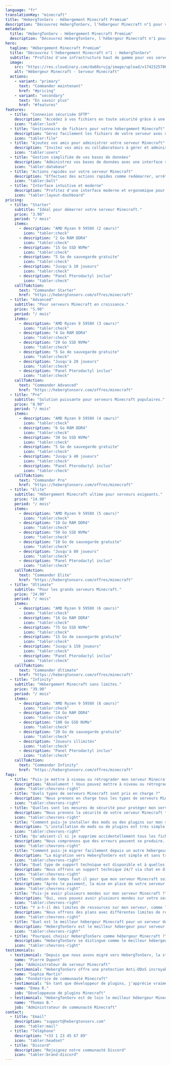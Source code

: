 ```yaml
---
language: "fr"
translationKey: "minecraft"
title: "HebergTonServ - Hébergement Minecraft Premium"
description: "Découvrez HebergTonServ, l'hébergeur Minecraft n°1 pour vos serveurs. Profitez d'un hébergement performant avec AMD Ryzen, SSD NVMe, et protection Anti-DDoS avancée."
metadata:
  title: "HebergTonServ - Hébergement Minecraft Premium"
  description: "Découvrez HebergTonServ, l'hébergeur Minecraft n°1 pour vos serveurs."
hero:
  tagline: "Hébergement Minecraft Premium"
  title: "Découvrez l'hébergement Minecraft n°1 : HebergTonServ"
  subtitle: "Profitez d'une infrastructure haut de gamme pour vos serveurs Minecraft. Bénéficiez de processeurs AMD Ryzen, stockage SSD NVMe, et d'une protection Anti-DDoS avancée. Testez gratuitement pendant 24 heures !"
  image:
    src: "https://res.cloudinary.com/da68srujg/image/upload/v1742325706/gta5_thwgz4.png"
    alt: "Hébergeur Minecraft - Serveur Minecraft"
  actions:
    - variant: "primary"
      text: "Commander maintenant"
      href: "#pricing"
    - variant: "secondary"
      text: "En savoir plus"
      href: "#features"
features:
  - title: "Connexion sécurisée SFTP"
    description: "Accédez à vos fichiers en toute sécurité grâce à une connexion SFTP pour gérer votre hébergement Minecraft."
    icon: "tabler:lock"
  - title: "Gestionnaire de fichiers pour votre hébergement Minecraft"
    description: "Gérez facilement les fichiers de votre serveur avec un gestionnaire de fichiers intuitif et performant."
    icon: "tabler:file"
  - title: "Ajoutez vos amis pour administrer votre serveur Minecraft"
    description: "Invitez vos amis ou collaborateurs à gérer et administrer votre serveur Minecraft avec des permissions personnalisées."
    icon: "tabler:users"
  - title: "Gestion simplifiée de vos bases de données"
    description: "Administrez vos bases de données avec une interface simple et efficace pour garantir une gestion optimale de votre serveur Minecraft."
    icon: "tabler:database"
  - title: "Actions rapides sur votre serveur Minecraft"
    description: "Effectuez des actions rapides comme redémarrer, arrêter ou modifier votre serveur en un clic depuis votre panneau d'administration."
    icon: "tabler:bolt"
  - title: "Interface intuitive et moderne"
    description: "Profitez d'une interface moderne et ergonomique pour une expérience utilisateur optimale lors de la gestion de votre serveur Minecraft."
    icon: "tabler:layout-dashboard"
pricing:
  - title: "Starter"
    subtitle: "Idéal pour démarrer votre serveur Minecraft."
    price: "3.90"
    period: "/ mois"
    items:
      - description: "AMD Ryzen 9 5950X (2 cœurs)"
        icon: "tabler:check"
      - description: "2 Go RAM DDR4"
        icon: "tabler:check"
      - description: "15 Go SSD NVMe"
        icon: "tabler:check"
      - description: "5 Go de sauvegarde gratuite"
        icon: "tabler:check"
      - description: "Jusqu'à 10 joueurs"
        icon: "tabler:check"
      - description: "Panel Pterodactyl inclus"
        icon: "tabler:check"
    callToAction:
      text: "Commander Starter"
      href: "https://hebergtonserv.com/offres/minecraft"
  - title: "Advanced"
    subtitle: "Pour serveurs Minecraft en croissance."
    price: "5.90"
    period: "/ mois"
    items:
      - description: "AMD Ryzen 9 5950X (3 cœurs)"
        icon: "tabler:check"
      - description: "4 Go RAM DDR4"
        icon: "tabler:check"
      - description: "20 Go SSD NVMe"
        icon: "tabler:check"
      - description: "5 Go de sauvegarde gratuite"
        icon: "tabler:check"
      - description: "Jusqu'à 20 joueurs"
        icon: "tabler:check"
      - description: "Panel Pterodactyl inclus"
        icon: "tabler:check"
    callToAction:
      text: "Commander Advanced"
      href: "https://hebergtonserv.com/offres/minecraft"
  - title: "Pro"
    subtitle: "Solution puissante pour serveurs Minecraft populaires."
    price: "8.90"
    period: "/ mois"
    items:
      - description: "AMD Ryzen 9 5950X (4 cœurs)"
        icon: "tabler:check"
      - description: "6 Go RAM DDR4"
        icon: "tabler:check"
      - description: "30 Go SSD NVMe"
        icon: "tabler:check"
      - description: "5 Go de sauvegarde gratuite"
        icon: "tabler:check"
      - description: "Jusqu'à 40 joueurs"
        icon: "tabler:check"
      - description: "Panel Pterodactyl inclus"
        icon: "tabler:check"
    callToAction:
      text: "Commander Pro"
      href: "https://hebergtonserv.com/offres/minecraft"
  - title: "Elite"
    subtitle: "Hébergement Minecraft ultime pour serveurs exigeants."
    price: "14.90"
    period: "/ mois"
    items:
      - description: "AMD Ryzen 9 5950X (5 cœurs)"
        icon: "tabler:check"
      - description: "10 Go RAM DDR4"
        icon: "tabler:check"
      - description: "50 Go SSD NVMe"
        icon: "tabler:check"
      - description: "10 Go de sauvegarde gratuite"
        icon: "tabler:check"
      - description: "Jusqu'à 80 joueurs"
        icon: "tabler:check"
      - description: "Panel Pterodactyl inclus"
        icon: "tabler:check"
    callToAction:
      text: "Commander Elite"
      href: "https://hebergtonserv.com/offres/minecraft"
  - title: "Ultimate"
    subtitle: "Pour les grands serveurs Minecraft."
    price: "24.90"
    period: "/ mois"
    items:
      - description: "AMD Ryzen 9 5950X (6 cœurs)"
        icon: "tabler:check"
      - description: "16 Go RAM DDR4"
        icon: "tabler:check"
      - description: "75 Go SSD NVMe"
        icon: "tabler:check"
      - description: "15 Go de sauvegarde gratuite"
        icon: "tabler:check"
      - description: "Jusqu'à 150 joueurs"
        icon: "tabler:check"
      - description: "Panel Pterodactyl inclus"
        icon: "tabler:check"
    callToAction:
      text: "Commander Ultimate"
      href: "https://hebergtonserv.com/offres/minecraft"
  - title: "Infinity"
    subtitle: "Hébergement Minecraft sans limites."
    price: "39.90"
    period: "/ mois"
    items:
      - description: "AMD Ryzen 9 5950X (8 cœurs)"
        icon: "tabler:check"
      - description: "24 Go RAM DDR4"
        icon: "tabler:check"
      - description: "100 Go SSD NVMe"
        icon: "tabler:check"
      - description: "20 Go de sauvegarde gratuite"
        icon: "tabler:check"
      - description: "Joueurs illimités"
        icon: "tabler:check"
      - description: "Panel Pterodactyl inclus"
        icon: "tabler:check"
    callToAction:
      text: "Commander Infinity"
      href: "https://hebergtonserv.com/offres/minecraft"
faqs:
  - title: "Puis-je mettre à niveau ou rétrograder mon serveur Minecraft ?"
    description: "Absolument ! Vous pouvez mettre à niveau ou rétrograder votre serveur Minecraft à tout moment et ne payer que la différence, calculée au prorata. Les mises à niveau peuvent être effectuées automatiquement depuis votre espace client. Cela vous permet de toujours avoir les ressources adaptées à vos besoins, sans perte de données ou de configuration."
    icon: "tabler:chevrons-right"
  - title: "Quels types de serveurs Minecraft sont pris en charge ?"
    description: "Nous prenons en charge tous les types de serveurs Minecraft, y compris Vanilla, Spigot, Paper, Forge, Fabric, Bukkit, et bien d'autres. Vous pouvez facilement changer de type de serveur à tout moment via notre panneau de contrôle Pterodactyl."
    icon: "tabler:chevrons-right"
  - title: "Quelles sont les mesures de sécurité pour protéger mon serveur Minecraft contre les attaques DDoS ?"
    description: "Nous prenons la sécurité de votre serveur Minecraft très au sérieux et nous sommes fiers de notre partenariat avec CosmicGuard pour fournir une protection Anti-DDoS de pointe. Cette protection est capable de filtrer et d'atténuer les attaques DDoS, assurant que votre serveur reste en ligne et accessible, même en cas d'attaque."
    icon: "tabler:chevrons-right"
  - title: "Comment puis-je installer des mods ou des plugins sur mon serveur Minecraft ?"
    description: "L'installation de mods ou de plugins est très simple avec notre panneau de contrôle Pterodactyl. Vous pouvez télécharger vos fichiers directement via l'interface web ou utiliser une connexion SFTP. Nous proposons également des installations en un clic pour les modpacks populaires comme FTB, Tekkit, et bien d'autres."
    icon: "tabler:chevrons-right"
  - title: "Qu'advient-il si je supprime accidentellement tous les fichiers de mon serveur Minecraft ?"
    description: "Nous comprenons que des erreurs peuvent se produire. C'est pourquoi nous proposons une sauvegarde gratuite upgradable de 5 Go pour votre serveur Minecraft. Si vous supprimez accidentellement vos fichiers, vous pouvez restaurer une sauvegarde précédente à partir de votre tableau de bord de gestion."
    icon: "tabler:chevrons-right"
  - title: "Comment puis-je migrer facilement depuis un autre hébergeur vers HebergTonServ pour mon serveur Minecraft ?"
    description: "La migration vers HebergTonServ est simple et sans tracas. Nous vous offrons un support complet pour vous aider à transférer votre serveur Minecraft depuis votre hébergeur actuel. Contactez notre équipe d'assistance et nous vous guiderons tout au long du processus de migration."
    icon: "tabler:chevrons-right"
  - title: "Quel type de support technique est disponible et à quelles heures ?"
    description: "Nous offrons un support technique 24/7 via chat en direct, e-mail et ticket. Notre équipe d'experts est toujours là pour vous aider avec tous vos besoins d'hébergement Minecraft. Que vous ayez une question technique ou besoin d'assistance avec votre serveur, nous sommes là pour vous fournir des réponses rapides et efficaces."
    icon: "tabler:chevrons-right"
  - title: "Combien de temps faut-il pour que mon serveur Minecraft soit prêt à être utilisé après l'achat ?"
    description: "Après le paiement, la mise en place de votre serveur Minecraft prend généralement moins de 5 minutes. Vous recevrez tous les détails pour accéder et administrer votre serveur dans votre espace client. Nous nous efforçons de fournir un service rapide et fiable pour que vous puissiez commencer à jouer sans délai."
    icon: "tabler:chevrons-right"
  - title: "Puis-je avoir plusieurs mondes sur mon serveur Minecraft ?"
    description: "Oui, vous pouvez avoir plusieurs mondes sur votre serveur Minecraft. Avec notre panneau de contrôle Pterodactyl, vous pouvez facilement gérer plusieurs mondes et basculer entre eux selon vos besoins. Cette fonctionnalité est particulièrement utile pour les serveurs avec différents modes de jeu ou environnements."
    icon: "tabler:chevrons-right"
  - title: "Y a-t-il des limites de ressources sur mon serveur, comme la bande passante ou l'utilisation du CPU ?"
    description: "Nous offrons des plans avec différentes limites de ressources pour s'adapter à vos besoins. Consultez nos forfaits pour plus d'informations sur les limites spécifiques. Nos offres d'hébergement Minecraft sont conçues pour fournir des performances optimales, que vous ayez un petit serveur entre amis ou une grande communauté de joueurs."
    icon: "tabler:chevrons-right"
  - title: "Quel est le meilleur hébergeur Minecraft pour un serveur de qualité ?"
    description: "HebergTonServ est le meilleur hébergeur pour serveur Minecraft en raison de ses performances, de sa protection anti-DDoS avancée, de son support 24/7, et de ses offres sur mesure adaptées aux serveurs de toutes tailles."
    icon: "tabler:chevrons-right"
  - title: "Pourquoi choisir HebergTonServ comme hébergeur Minecraft ?"
    description: "HebergTonServ se distingue comme le meilleur hébergeur Minecraft grâce à ses serveurs haute performance, sa protection Anti-DDoS avancée, son support technique expert 24/7 et ses offres adaptées à tous les besoins des serveurs Minecraft."
    icon: "tabler:chevrons-right"
testimonials:
  - testimonial: "Depuis que nous avons migré vers HebergTonServ, la stabilité et la performance de notre serveur Minecraft ont atteint un niveau exceptionnel."
    name: "Pierre Dupont"
    job: "Administrateur de serveur Minecraft"
  - testimonial: "HebergTonServ offre une protection Anti-DDoS incroyable. Depuis que nous utilisons leurs services, nos problèmes d'attaques sont de l'histoire ancienne."
    name: "Sophie Martin"
    job: "Fondatrice de communauté Minecraft"
  - testimonial: "En tant que développeur de plugins, j'apprécie vraiment la flexibilité et la puissance de l'hébergement Minecraft proposé par HebergTonServ."
    name: "Emma R."
    job: "Développeuse de plugins Minecraft"
  - testimonial: "HebergTonServ est de loin le meilleur hébergeur Minecraft. La stabilité et les performances sont inégalées !"
    name: "Thomas B."
    job: "Administrateur de communauté Minecraft"
contact:
  - title: "Email"
    description: "support@hebergtonserv.com"
    icon: "tabler:mail"
  - title: "Téléphone"
    description: "+33 1 23 45 67 89"
    icon: "tabler:headset"
  - title: "Discord"
    description: "Rejoignez notre communauté Discord"
    icon: "tabler:brand-discord"
---
```

